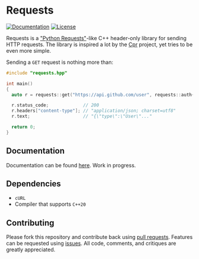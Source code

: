 # Requests
[![Documentation](https://img.shields.io/badge/docs-online-informational?label=Docs&style=flat&link=https://gavrilikhin-d.github.io/Requests/)](https://gavrilikhin-d.github.io/Requests/)
[![License](https://img.shields.io/github/license/gavrilikhin-d/Requests?label=License)](https://github.com/gavrilikhin-d/Requests/blob/master/LICENSE)

Requests is a ["Python Requests"](https://github.com/psf/requests)-like C++ header-only library for sending HTTP requests. The library is inspired a lot by the [Cpr](https://github.com/whoshuu/cpr) project, yet tries to be even more simple.

Sending a `GET` request is nothing more than:
```c++
#include "requests.hpp"

int main()
{
  auto r = requests::get("https://api.github.com/user", requests::auth{"user", "pass"});

  r.status_code;             // 200
  r.headers["content-type"]; // "application/json; charset=utf8"
  r.text;                    // "{\"type\":\"User\"..."

  return 0;
}
```

## Documentation

Documentation can be found [here](https://gavrilikhin-d.github.io/requests/). Work in progress.

## Dependencies

- `cURL`
- Compiler that supports `C++20`

## Contributing
Please fork this repository and contribute back using [pull requests](https://github.com/gavrilikhin-d/Requests/pulls). Features can be requested using [issues](https://github.com/gavrilikhin-d/Requests/issues). All code, comments, and critiques are greatly appreciated.
